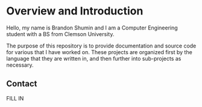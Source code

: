 # Overview and Introduction

Hello, my name is Brandon Shumin and I am a Computer Engineering student with a BS from Clemson University.

The purpose of this repository is to provide documentation and source code for various that I have worked on. These projects are organized first by the language that they are written in, and then further into sub-projects as necessary.



## Contact

FILL IN
